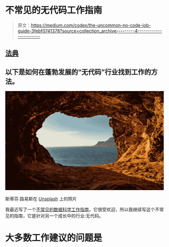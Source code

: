 # 不常见的无代码工作指南

> 原文：<https://medium.com/codex/the-uncommon-no-code-job-guide-3febf0741378?source=collection_archive---------4----------------------->

## [法典](http://medium.com/codex)

## 以下是如何在蓬勃发展的“无代码”行业找到工作的方法。

![](img/38dacca0c93fbe0d775fe5901f714435.png)

斯蒂芬·路易斯在 [Unsplash](https://unsplash.com?utm_source=medium&utm_medium=referral) 上的照片

我最近写了一个[不常见的数据科学工作指南](https://towardsdatascience.com/the-uncommon-data-science-job-guide-3e215ba552bf)，它很受欢迎，所以我继续写这个不常见的指南，它是针对另一个成长中的行业:无代码。

# 大多数工作建议的问题是